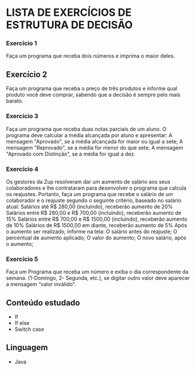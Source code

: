 # LISTA DE EXERCÍCIOS DE ESTRUTURA DE DECISÃO

### Exercício 1
 Faça um programa que receba dois números e imprima o maior deles.
## Exercício 2
Faça um programa que receba o preço de três produtos e informe qual produto você deve comprar, sabendo que a decisão é sempre pelo mais barato.
### Exercício 3
Faça um programa que receba duas notas parciais de um aluno. O programa deve calcular a média alcançada por aluno e apresentar:
A mensagem "Aprovado", se a média alcançada for maior ou igual a sete;
A mensagem "Reprovado", se a média for menor do que sete;
A mensagem "Aprovado com Distinção", se a média for igual a dez.
### Exercício 4
Os gestores da Zup resolveram dar um aumento de salário aos seus colaboradores e lhe contrataram para desenvolver o programa que calcula os reajustes. Portanto, faça um programa que recebe o salário de um colaborador e o reajuste segundo o seguinte critério, baseado no salário atual:
Salários até R$ 280,00 (incluindo), receberão aumento de 20%
Salários entre R$ 280,00 e R$ 700,00 (incluindo), receberão aumento de 15%
Salários entre R$ 700,00 e R$ 1500,00 (incluindo), receberão aumento de 10%
Salários de R$ 1500,00 em diante, receberão aumento de 5% 
Após o aumento ser realizado, informe na tela:
O salário antes do reajuste;
O percentual de aumento aplicado;
O valor do aumento;
O novo salário, após o aumento;
### Exercício 5
Faça um Programa que receba um número e exiba o dia correspondente da semana. (1-Domingo, 2- Segunda, etc.), se digitar outro valor deve aparecer a mensagem “valor inválido”.

## Conteúdo estudado
<ul>
  <li>If</li>
   <li>If else</li>
   <li>Switch case</li>
</ul>
  
 ## Linguagem
 <ul>
    <li>Java</li>
 </ul>
